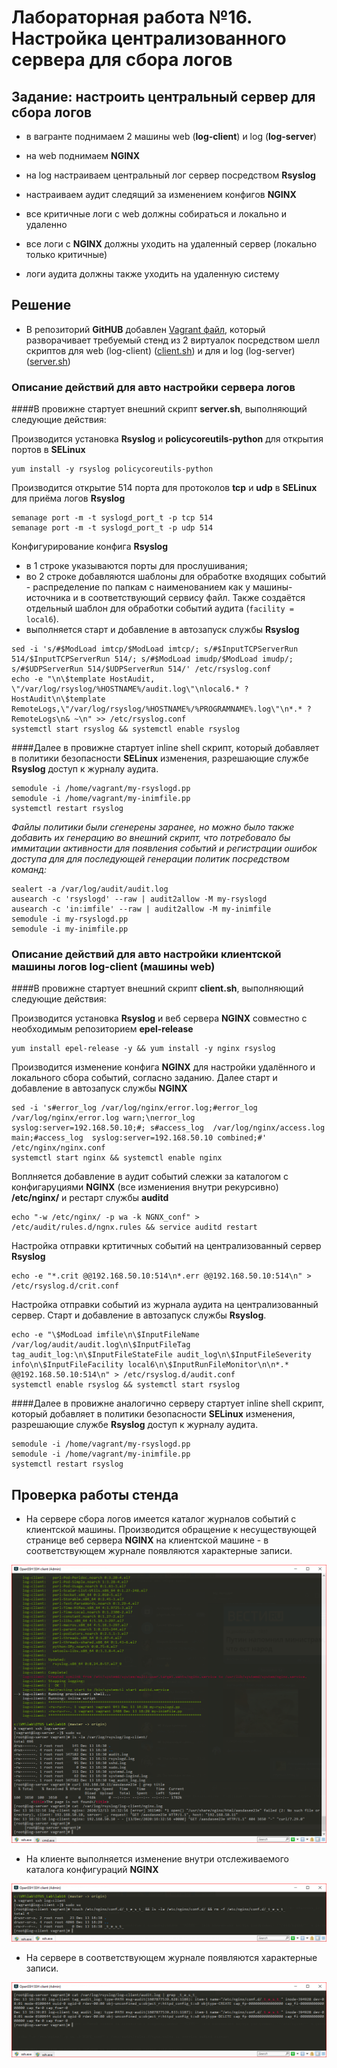 # Лабораторная работа №16. Настройка централизованного сервера для сбора логов

[img1]: https://github.com/alexeybobovsky/OTUS_Lab/blob/master/lab16/img/scr1.PNG "" 
[img2]: https://github.com/alexeybobovsky/OTUS_Lab/blob/master/lab16/img/scr2.PNG "" 
[img3]: https://github.com/alexeybobovsky/OTUS_Lab/blob/master/lab16/img/scr3.PNG "" 

## Задание: настроить центральный сервер для сбора логов

* в вагранте поднимаем 2 машины web (**log-client**) и log (**log-server**)
* на web поднимаем **NGINX**
* на log настраиваем центральный лог сервер посредством **Rsyslog**
* настраиваем аудит следящий за изменением конфигов **NGINX**

* все критичные логи с web должны собираться и локально и удаленно
* все логи с **NGINX** должны уходить на удаленный сервер (локально только критичные)
* логи аудита должны также уходить на удаленную систему

## Решение

* В репозиторий **GitHUB** добавлен [Vagrant файл](https://github.com/alexeybobovsky/OTUS_Lab/blob/master/lab16/Vagrantfile),  который  разворачивает требуемый стенд из 2 виртуалок посредством шелл скриптов 
для web (log-client)  ([client.sh](https://github.com/alexeybobovsky/OTUS_Lab/blob/master/lab16/client.sh)) и для и log (log-server) ([server.sh](https://github.com/alexeybobovsky/OTUS_Lab/blob/master/lab16/server.sh))

### Описание действий для авто настройки сервера логов 

####В провижне стартует внешний скрипт **server.sh**, выполняющий следующие действия:

Производится установка **Rsyslog** и **policycoreutils-python** для открытия портов в **SELinux**

```
yum install -y rsyslog policycoreutils-python 
```

Производится открытие 514 порта для протоколов **tcp** и **udp** в **SELinux** для приёма логов **Rsyslog** 

```
semanage port -m -t syslogd_port_t -p tcp 514
semanage port -m -t syslogd_port_t -p udp 514
```

Конфигурирование конфига **Rsyslog** 
* в 1 строке указываются  порты для прослушивания; 
* во 2 строке добавляются шаблоны для обработке входящих событий - распределение по папкам с наименованием как у машины-источника и в соответствующий сервису файл. Также создаётся отдельный шаблон для обработки событий аудита (```facility = local6```).
* выполняется старт и добавление в автозапуск службы **Rsyslog** 

```
sed -i 's/#$ModLoad imtcp/$ModLoad imtcp/; s/#$InputTCPServerRun 514/$InputTCPServerRun 514/; s/#$ModLoad imudp/$ModLoad imudp/; s/#$UDPServerRun 514/$UDPServerRun 514/' /etc/rsyslog.conf
echo -e "\n\$template HostAudit, \"/var/log/rsyslog/%HOSTNAME%/audit.log\"\nlocal6.* ?HostAudit\n\$template RemoteLogs,\"/var/log/rsyslog/%HOSTNAME%/%PROGRAMNAME%.log\"\n*.* ?RemoteLogs\n& ~\n" >> /etc/rsyslog.conf
systemctl start rsyslog && systemctl enable rsyslog
```

####Далее в провижне стартует inline shell скрипт, который добавляет  в политики безопасности  **SELinux** изменения, разрешающие службе **Rsyslog** доступ к журналу аудита. 

```
semodule -i /home/vagrant/my-rsyslogd.pp
semodule -i /home/vagrant/my-inimfile.pp
systemctl restart rsyslog 
```

*Файлы политики были сгенерены заранее, но можно было также добавить их генерацию во внешний скрипт, что потребовало бы иммитации активности для появления событий и регистрации ошибок доступа для для последующей генерации политик посредством команд:*

```
sealert -a /var/log/audit/audit.log
ausearch -c 'rsyslogd' --raw | audit2allow -M my-rsyslogd
ausearch -c 'in:imfile' --raw | audit2allow -M my-inimfile
semodule -i my-rsyslogd.pp
semodule -i my-inimfile.pp
```	

### Описание действий для авто настройки клиентской машины логов **log-client** (машины web)

####В провижне стартует внешний скрипт **client.sh**, выполняющий следующие действия:

Производится установка **Rsyslog** и веб сервера **NGINX** совместно с необходимым репозиторием **epel-release**

```
yum install epel-release -y && yum install -y nginx rsyslog 
```

Производится изменение конфига **NGINX** для настройки удалённого и локального сбора событий, согласно заданию. Далее старт и добавление в автозапуск службы **NGINX**

```
sed -i 's#error_log /var/log/nginx/error.log;#error_log /var/log/nginx/error.log warn;\nerror_log syslog:server=192.168.50.10;#; s#access_log  /var/log/nginx/access.log  main;#access_log  syslog:server=192.168.50.10 combined;#' /etc/nginx/nginx.conf
systemctl start nginx && systemctl enable nginx 
```	

Воплняется добавление в аудит событий слежки за каталогом с конфигаруциями **NGINX** (все измениения внутри рекурсивно) **/etc/nginx/** и рестарт службы **auditd**

```	
echo "-w /etc/nginx/ -p wa -k NGNX_conf" > /etc/audit/rules.d/ngnx.rules && service auditd restart
```	

Настройка отправки кртитичных событий на централизованный сервер **Rsyslog** 

```
echo -e "*.crit @@192.168.50.10:514\n*.err @@192.168.50.10:514\n" > /etc/rsyslog.d/crit.conf 
```

Настройка отправки событий из журнала аудита  на централизованный сервер. Старт и добавление в автозапуск службы **Rsyslog**.
 
```
echo -e "\$ModLoad imfile\n\$InputFileName /var/log/audit/audit.log\n\$InputFileTag tag_audit_log:\n\$InputFileStateFile audit_log\n\$InputFileSeverity info\n\$InputFileFacility local6\n\$InputRunFileMonitor\n\n*.*   @@192.168.50.10:514\n" > /etc/rsyslog.d/audit.conf 
systemctl enable rsyslog && systemctl start rsyslog
```

####Далее в провижне аналогично серверу стартует inline shell скрипт, который добавляет  в политики безопасности  **SELinux** изменения, разрешающие службе **Rsyslog** доступ к журналу аудита. 

```
semodule -i /home/vagrant/my-rsyslogd.pp
semodule -i /home/vagrant/my-inimfile.pp
systemctl restart rsyslog 
```

## Проверка работы стенда

* На сервере сбора логов имеется каталог журналов событий с клиентской машины. Производится обращение к несуществующей странице веб сервера **NGINX** на клиентской машине - в соответствующем журнале появляются характерные записи.

![Проверка наличия журналов на сервере и NGINX][img1]

* На клиенте выполняется изменение внутри отслеживаемого каталога конфигураций **NGINX**

![Изменение конфигурации NGINX][img2]

* На сервере в соответствующем журнале появляются характерные записи.

![Фиксация событий изменения конфигурации NGINX][img3]